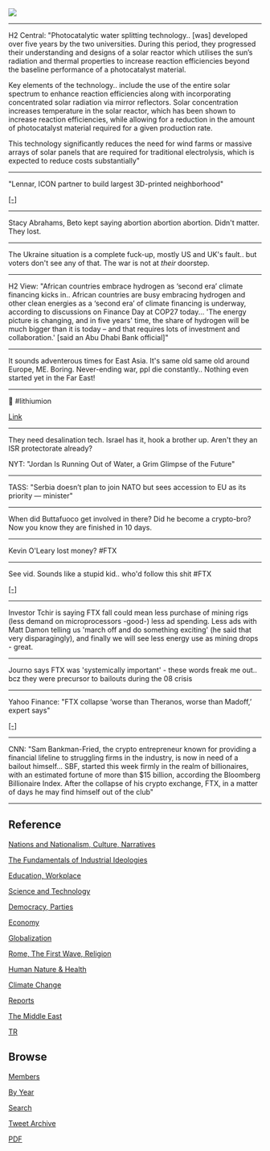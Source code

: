 <img src="https://drive.google.com/uc?export=view&id=1B2wf9R7AMH1d7Vw6e2mucLbIQ5NSjir7"/>

---

H2 Central: "Photocatalytic water splitting technology.. [was]
developed over five years by the two universities. During this period,
they progressed their understanding and designs of a solar reactor
which utilises the sun’s radiation and thermal properties to increase
reaction efficiencies beyond the baseline performance of a
photocatalyst material.

Key elements of the technology.. include the use of the entire solar
spectrum to enhance reaction efficiencies along with incorporating
concentrated solar radiation via mirror reflectors. Solar
concentration increases temperature in the solar reactor, which has
been shown to increase reaction efficiencies, while allowing for a
reduction in the amount of photocatalyst material required for a given
production rate.

This technology significantly reduces the need for wind farms or
massive arrays of solar panels that are required for traditional
electrolysis, which is expected to reduce costs substantially"

---

"Lennar, ICON partner to build largest 3D-printed neighborhood"

[[-]](https://youtu.be/feU5R4FTM30)

---

Stacy Abrahams, Beto kept saying abortion abortion abortion. Didn't
matter. They lost.

---

The Ukraine situation is a complete fuck-up, mostly US and UK's
fault.. but voters don't see any of that. The war is not at *their*
doorstep.

---

H2 View: "African countries embrace hydrogen as ‘second era’ climate
financing kicks in.. African countries are busy embracing hydrogen and
other clean energies as a ‘second era’ of climate financing is
underway, according to discussions on Finance Day at COP27
today... 'The energy picture is changing, and in five years' time, the
share of hydrogen will be much bigger than it is today – and that
requires lots of investment and collaboration.' [said an Abu Dhabi
Bank official]"

---

It sounds adventerous times for East Asia. It's same old same old
around Europe, ME. Boring. Never-ending war, ppl die
constantly.. Nothing even started yet in the Far East!

---

🤣 \#lithiumion

[Link](tweets/2020/twimg/EPNBmUTWkAImfcY.jpg)

---

They need desalination tech. Israel has it, hook a brother up. Aren't
they an ISR protectorate already?

NYT: "Jordan Is Running Out of Water, a Grim Glimpse of the Future"

---

TASS: "Serbia doesn’t plan to join NATO but sees accession to EU as
its priority — minister"

---

When did Buttafuoco get involved in there? Did he become a crypto-bro?
Now you know they are finished in 10 days.

---

Kevin O'Leary lost money? \#FTX

---

See vid. Sounds like a stupid kid.. who'd follow this shit \#FTX

[[-]](https://twitter.com/NerdNationUnbox/status/1590562777139417094)

---

Investor Tchir is saying FTX fall could mean less purchase of mining
rigs (less demand on microprocessors -good-) less ad spending. Less
ads with Matt Damon telling us 'march off and do something exciting'
(he said that very disparagingly), and finally we will see less energy
use as mining drops - great.

---

Journo says FTX was 'systemically important' - these words freak me
out.. bcz they were precursor to bailouts during the 08 crisis

---

Yahoo Finance: "FTX collapse ‘worse than Theranos, worse than Madoff,’
expert says"

[[-]](https://youtu.be/SwXruCO3lXI?t=49)

---

CNN: "Sam Bankman-Fried, the crypto entrepreneur known for providing a
financial lifeline to struggling firms in the industry, is now in need
of a bailout himself... SBF, started this week firmly in the realm of
billionaires, with an estimated fortune of more than $15 billion,
according the Bloomberg Billionaire Index. After the collapse of his
crypto exchange, FTX, in a matter of days he may find himself out of
the club"

---

## Reference

[Nations and Nationalism, Culture, Narratives](2013/02/nations-and-nationalism.html)

[The Fundamentals of Industrial Ideologies](2011/04/fundamentals-of-industrial-ideologies.html)

[Education, Workplace](2017/09/education-workplace.html)

[Science and Technology](2018/09/science-technology.html)

[Democracy, Parties](2016/11/democracy.html)

[Economy](2018/05/economy.html)

[Globalization](2018/09/globalization.html)

[Rome, The First Wave, Religion](2017/12/rome.html)

[Human Nature & Health](2020/07/human-nature.html)

[Climate Change](2018/12/climate.html)

[Reports](2019/05/reports.html)

[The Middle East](2019/07/middleeast.html)

[TR](../tr)

## Browse

[Members](2022/08/members.html)

[By Year](years.html)

[Search](search.html)

[Tweet Archive](tweets/index.html)

[PDF](https://drive.google.com/uc?export=view&id=1FSi-1MnqXVq_PVTEXzzflwN8-7h92N_R)

